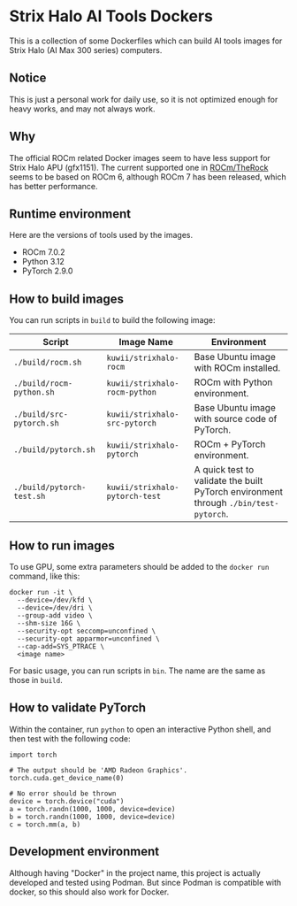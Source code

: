 # Strix Halo AI Tools Dockers

This is a collection of some Dockerfiles which can build AI tools images for Strix Halo (AI Max 300 series) computers.

## Notice

This is just a personal work for daily use, so it is not optimized enough for heavy works, and may not always work.

## Why

The official ROCm related Docker images seem to have less support for Strix Halo APU (gfx1151). The current supported one in [ROCm/TheRock](https://github.com/ROCm/TheRock/pkgs/container/therock_pytorch_dev_ubuntu_24_04_gfx1151) seems to be based on ROCm 6, although ROCm 7 has been released, which has better performance.

## Runtime environment

Here are the versions of tools used by the images.

- ROCm 7.0.2
- Python 3.12
- PyTorch 2.9.0

## How to build images

You can run scripts in `build` to build the following image:

| Script | Image Name | Environment |
|  ----  | ---------  | ----------- |
| `./build/rocm.sh` | `kuwii/strixhalo-rocm` | Base Ubuntu image with ROCm installed. |
| `./build/rocm-python.sh` | `kuwii/strixhalo-rocm-python` | ROCm with Python environment. |
| `./build/src-pytorch.sh` | `kuwii/strixhalo-src-pytorch` | Base Ubuntu image with source code of PyTorch. |
| `./build/pytorch.sh` | `kuwii/strixhalo-pytorch` | ROCm + PyTorch environment. |
| `./build/pytorch-test.sh` | `kuwii/strixhalo-pytorch-test` | A quick test to validate the built PyTorch environment through `./bin/test-pytorch`. |

## How to run images

To use GPU, some extra parameters should be added to the `docker run` command, like this:

```
docker run -it \
  --device=/dev/kfd \
  --device=/dev/dri \
  --group-add video \
  --shm-size 16G \
  --security-opt seccomp=unconfined \
  --security-opt apparmor=unconfined \
  --cap-add=SYS_PTRACE \
  <image name>
```

For basic usage, you can run scripts in `bin`. The name are the same as those in `build`.

## How to validate PyTorch

Within the container, run `python` to open an interactive Python shell, and then test with the following code:

```
import torch

# The output should be 'AMD Radeon Graphics'.
torch.cuda.get_device_name(0)

# No error should be thrown
device = torch.device("cuda")
a = torch.randn(1000, 1000, device=device)
b = torch.randn(1000, 1000, device=device)
c = torch.mm(a, b)
```

## Development environment

Although having "Docker" in the project name, this project is actually developed and tested using Podman. But since Podman is compatible with docker, so this should also work for Docker.
